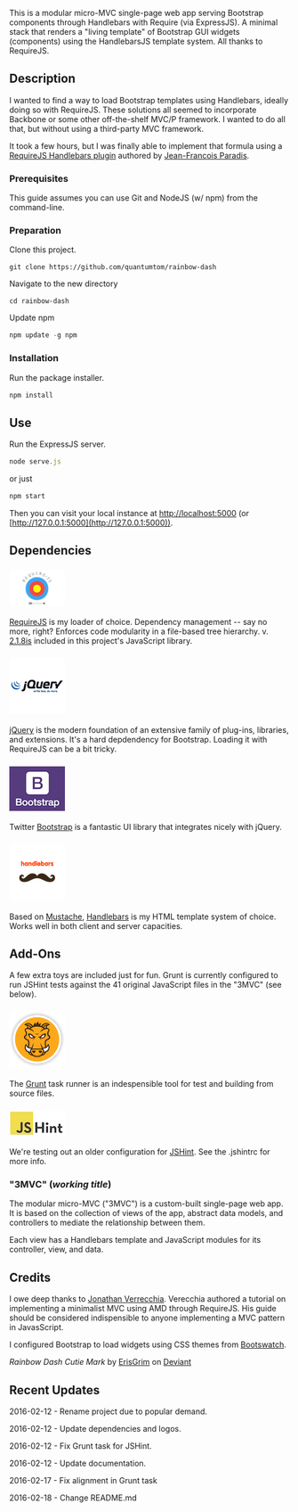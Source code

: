 This is a modular micro-MVC single-page web app serving Bootstrap components through Handlebars with Require (via ExpressJS). A minimal stack that renders a "living template" of Bootstrap GUI widgets (components) using the HandlebarsJS template system. All thanks to RequireJS.

## Description

I wanted to find a way to load Bootstrap templates using Handlebars, ideally doing so with RequireJS. These solutions all seemed to incorporate Backbone or some other off-the-shelf MVC/P framework. I wanted to do all that, but without using a third-party MVC framework.

It took a few hours, but I was finally able to implement that formula using a [RequireJS Handlebars plugin](https://github.com/jfparadis/requirejs-handlebars) authored by [Jean-Francois Paradis](http://www.jeanfrancoisparadis.com/).

### Prerequisites

This guide assumes you can use Git and NodeJS (w/ npm) from the command-line.

### Preparation

Clone this project.
```
git clone https://github.com/quantumtom/rainbow-dash
```

Navigate to the new directory
```
cd rainbow-dash
```

Update npm 
```javascript 
npm update -g npm
```

### Installation

Run the package installer.
```javascript
npm install
```

## Use
Run the ExpressJS server.
```javascript
node serve.js
```
or just
```javascript
npm start
```
Then you can visit your local instance at [http://localhost:5000](http://localhost:5000) 
(or [http://127.0.0.1:5000](http://127.0.0.1:5000)).

## Dependencies

### ![RequireJS](src/img/vendors/requirejs/logo-01.png)
[RequireJS](http://www.requirejs.org) is my loader of choice. Dependency management -- say no more, right? 
Enforces code modularity in a file-based tree hierarchy.
v. [2.1.8is](http://jrburke.com/2013/07/08/requirejs-2.1.8-released/) included in this project's JavaScript library.

### ![jQuery](src/img/vendors/jquery/logo-01.png)
[jQuery](http://www.jquery.org) is the modern foundation of an extensive family of plug-ins, libraries, and extensions. It's a hard depdendency for Bootstrap. Loading it with RequireJS can be a bit tricky.

### ![Bootstrap](src/img/vendors/bootstrap/logo-01.png)
Twitter [Bootstrap](http://getbootstrap.com) is a fantastic UI library that integrates nicely with jQuery.

### ![Handlebars](src/img/vendors/handlebars/logo-01.png)
Based on [Mustache](http://mustache.github.io/), [Handlebars](http://handlebarsjs.com/) is my HTML template system of choice. Works well in both client and server capacities.

## Add-Ons

A few extra toys are included just for fun. Grunt is currently configured to run JSHint tests against the 41 
original JavaScript files in the "3MVC" (see below).

### ![Grunt](src/img/vendors/grunt/logo-01.png)
The [Grunt](http://www.gruntjs.org) task runner is an indespensible tool for test and building from source files.

### ![JSHint](src/img/vendors/jshint/logo-01.jpg)
We're testing out an older configuration for [JSHint](http://jshint.com/). See the .jshintrc for more info.

### "3MVC" (_working title_)
The modular micro-MVC ("3MVC") is a custom-built single-page web app. It is based on the collection of views of the 
app, abstract data models, and controllers to mediate the relationship between them.

Each view has a Handlebars template and JavaScript modules for its controller, view, and data.

## Credits

I owe deep thanks to [Jonathan Verrecchia](http://verekia.com/requirejs/build-simple-client-side-mvc-app-require-js/). 
Verecchia authored a tutorial on implementing a minimalist MVC using AMD through RequireJS. His guide should be 
considered indispensible to anyone implementing a MVC pattern in JavasScript.

I configured Bootstrap to load widgets using CSS themes from [Bootswatch](http://www.bootswatch.com).

_Rainbow Dash Cutie Mark_ by [ErisGrim](http://erisgrim.deviantart.com/) on [Deviant](http://www.deviantart.com/morelikethis/312568678)

## Recent Updates

2016-02-12 - Rename project due to popular demand.

2016-02-12 - Update dependencies and logos.

2016-02-12 - Fix Grunt task for JSHint.

2016-02-12 - Update documentation.

2016-02-17 - Fix alignment in Grunt task 

2016-02-18 - Change README.md
